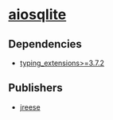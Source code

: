 # [aiosqlite](https://pypi.org/project/aiosqlite)

## Dependencies
- [typing_extensions>=3.7.2](packages/t/typing_extensions.md)



## Publishers
- [jreese](https://pypi.org/user/jreese)

